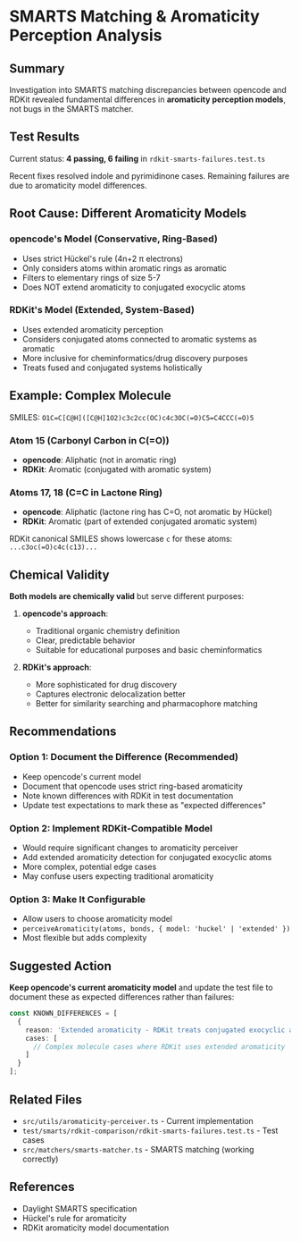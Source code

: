 # SMARTS Matching & Aromaticity Perception Analysis

## Summary

Investigation into SMARTS matching discrepancies between opencode and RDKit revealed fundamental differences in **aromaticity perception models**, not bugs in the SMARTS matcher.

## Test Results

Current status: **4 passing, 6 failing** in `rdkit-smarts-failures.test.ts`

Recent fixes resolved indole and pyrimidinone cases. Remaining failures are due to aromaticity model differences.

## Root Cause: Different Aromaticity Models

### opencode's Model (Conservative, Ring-Based)
- Uses strict Hückel's rule (4n+2 π electrons)
- Only considers atoms within aromatic rings as aromatic
- Filters to elementary rings of size 5-7
- Does NOT extend aromaticity to conjugated exocyclic atoms

### RDKit's Model (Extended, System-Based)
- Uses extended aromaticity perception
- Considers conjugated atoms connected to aromatic systems as aromatic
- More inclusive for cheminformatics/drug discovery purposes
- Treats fused and conjugated systems holistically

## Example: Complex Molecule

SMILES: `O1C=C[C@H]([C@H]1O2)c3c2cc(OC)c4c3OC(=O)C5=C4CCC(=O)5`

### Atom 15 (Carbonyl Carbon in C(=O))
- **opencode**: Aliphatic (not in aromatic ring)
- **RDKit**: Aromatic (conjugated with aromatic system)

### Atoms 17, 18 (C=C in Lactone Ring)  
- **opencode**: Aliphatic (lactone ring has C=O, not aromatic by Hückel)
- **RDKit**: Aromatic (part of extended conjugated aromatic system)

RDKit canonical SMILES shows lowercase `c` for these atoms: `...c3oc(=O)c4c(c13)...`

## Chemical Validity

**Both models are chemically valid** but serve different purposes:

1. **opencode's approach**: 
   - Traditional organic chemistry definition
   - Clear, predictable behavior
   - Suitable for educational purposes and basic cheminformatics

2. **RDKit's approach**:
   - More sophisticated for drug discovery
   - Captures electronic delocalization better
   - Better for similarity searching and pharmacophore matching

## Recommendations

### Option 1: Document the Difference (Recommended)
- Keep opencode's current model
- Document that opencode uses strict ring-based aromaticity
- Note known differences with RDKit in test documentation
- Update test expectations to mark these as "expected differences"

### Option 2: Implement RDKit-Compatible Model
- Would require significant changes to aromaticity perceiver
- Add extended aromaticity detection for conjugated exocyclic atoms
- More complex, potential edge cases
- May confuse users expecting traditional aromaticity

### Option 3: Make It Configurable
- Allow users to choose aromaticity model
- `perceiveAromaticity(atoms, bonds, { model: 'huckel' | 'extended' })`
- Most flexible but adds complexity

## Suggested Action

**Keep opencode's current aromaticity model** and update the test file to document these as expected differences rather than failures:

```typescript
const KNOWN_DIFFERENCES = [
  {
    reason: 'Extended aromaticity - RDKit treats conjugated exocyclic atoms as aromatic',
    cases: [
      // Complex molecule cases where RDKit uses extended aromaticity
    ]
  }
];
```

## Related Files

- `src/utils/aromaticity-perceiver.ts` - Current implementation
- `test/smarts/rdkit-comparison/rdkit-smarts-failures.test.ts` - Test cases
- `src/matchers/smarts-matcher.ts` - SMARTS matching (working correctly)

## References

- Daylight SMARTS specification
- Hückel's rule for aromaticity
- RDKit aromaticity model documentation
